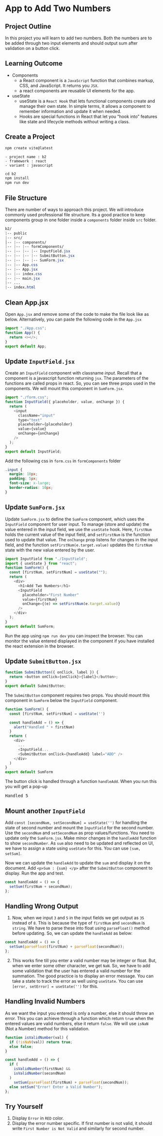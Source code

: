 <h1>App to Add Two Numbers</h1>

## Project Outline

In this project you will learn to add two numbers. Both the numbers are to be added through two input elements and should output sum after validation on a button click.

## Learning Outcome

- Components
  - a React component is a `JavaScript` function that combines markup, CSS, and JavaScript. It returns you `JSX`.
  - a react components are reusable UI elements for the app.
- useState
  - useState is a `React Hook` that lets functional components create and manage their own state. In simple terms, it allows a component to remember information and update it when needed.
  - Hooks are special functions in React that let you “hook into” features like state and lifecycle methods without writing a class.

## Create a Project

```js
npm create vite@latest
```

    - project name : b2
    - framework : react
    - variant : javascript

```js
cd b2
npm install
npm run dev
```

## File Structure

There are number of ways to approach this project. We will introduce commonly used professional file structure. Its a good practice to keep components group in one folder inside a `components` folder inside `src` folder.

```css
b2/
|-- public
|-- src/
│-- |-- components/
|-- |-- |-- formComponents/
|-- |-- |-- |-- InputField.jsx
|-- |-- |-- |-- SubmitButton.jsx
|-- |-- |-- |-- SumForm.jsx
|-- |-- App.css
|-- |-- App.jsx
|-- |-- index.css
|-- |-- main.jsx
|-- ...
|-- index.html

```

## Clean App.jsx

Open `App.jsx` and remove some of the code to make the file look like as below. Alternatively, you can paste the following code in the `App.jsx`

```js
import "./App.css";
function App() {
  return <></>;
}
export default App;
```

## Update `InputField.jsx`

Create an `InputField` component with classname _input_. Recall that a component is a javascript function returning `jsx`. The parameters of the functions are called props in react. So, you can see three props used in the components. We will mount this component in `SumForm.jsx`.

```js
import "./form.css";
function InputField({ placeholder, value, onChange }) {
  return (
    <input
      className="input"
      type="text"
      placeholder={placeholder}
      value={value}
      onChange={onChange}
    />
  );
}
export default InputField;
```

Add the following css in `form.css` in `formComponents` folder

```css
.input {
  margin: 10px;
  padding: 5px;
  font-size: x-large;
  border-radius: 10px;
}
```

## Update `SumForm.jsx`

Update `SumForm.jsx` to define the `SumForm` component, which uses the `InputField` component for user input. To manage (store and update) the value entered in the input field, we use the `useState` hook. Here, `firstNum` holds the current value of the input field, and `setFirstNum` is the function used to update that value. The `onChange` prop listens for changes in the input field, and the function `setFirstNum(e.target.value)` updates the `firstNum` state with the new value entered by the user.

```js
import InputField from "./InputField";
import { useState } from "react";
function SumForm() {
  const [firstNum, setFirstNum] = useState("");
  return (
    <div>
      <h1>Add Two Numbers</h1>
      <InputField
        placeholder="First Number"
        value={firstNum}
        onChange={(e) => setFirstNum(e.target.value)}
      />
    </div>
  );
}
export default SumForm;
```

Run the app using `npm run dev` you can inspect the browser. You can monitor the value entered displayed in the component if you have installed the react extension in the browser.

## Update `SubmitButton.jsx`

```js
function SubmitButton({ onClick, label }) {
  return <button onClick={onClick}>{label}</button>;
}
export default SubmitButton;
```

The `SubmitButton` component requires two props. You should mount this component in `SumForm` below the `InputField` component.

```js
function SumForm() {
  const [firstNum, setFirstNum] = useState('')

  const handleAdd = () => {
    alert("Handled " + firstNum)
  }
  return (
    <div>
      ...
      <InputField...
      <SubmitButton onClick={handleAdd} label="ADD" />
    </div>
  )
}
export default SumForm
```

The button click is handled through a function `handleAdd`. When you run this you will get a pop-up <pre>Handled 5</pre>

## Mount another `InputField`

Add `const [secondNum, setSecondNum] = useState('')` for handling the state of second number and mount the `InputField` for the second number. Use the `secondNum` and `setSecondNum` as prop values/functions. You need to update only the `SumForm.jsx`. Make minor changes in the `handleAdd` function to show `secondNumber`. As `sum` also need to be updated and reflected on UI, we have to assign a state using `useState` for this. You can use `[sum, setSum]`.

Now we can update the `handleAdd` to update the `sum` and display it on the document. Add `<p>Sum : {sum} </p>` after the `SubmitButton` component to display. Run the app and test.

```js
const handleAdd = () => {
  setSum(firstNum + secondNum);
};
```

## Handling Wrong Output

1. Now, when we input `3` and `5` in the input fields we get output as `35` instead of `8`. This is because the type of `firstNum` and `secondNum` is `string`. We have to parse these into float using `parseFloat()` method before updating. So, we can update the `handleAdd` as below:

```js
const handleAdd = () => {
  setSum(parseFloat(firstNum) + parseFloat(secondNum));
};
```

2. This works fine till you enter a valid number may be integer or float. But, when we enter some other character, we get `NaN`. So, we have to add some validation that the user has entered a valid number for the summation. The good practice is to display an error message. You can take a state to track the error as well using `useState`. You can use `[error, setError] = useState('')` for this.

## Handling Invalid Numbers

As we want the input you entered is only a number, else it should throw an error. This you can achieve through a function which return `true` when the entered values are valid numbers, else it return `false`. We will use `isNaN` (Not a Number) method for this validation. 

```js
function isValidNumber(val) {
  if (!isNaN(val)) return true;
  else false;
}

const handleAdd = () => {
  if (
    isValidNumber(firstNum) &&
    isValidNumber(secondNum)
  )
    setSum(parseFloat(firstNum) + parseFloat(secondNum));
  else setSum("Error! Enter a Valid Number");
};
```
## Try Yourself

1. Display `Error` in `RED` color.
2. Display the error number specific. If first number is not valid, it should write `First Number is Not Valid` and similarly for second number.